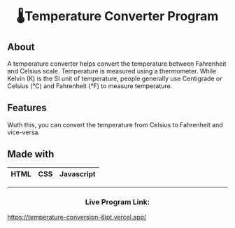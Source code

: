 <h1 align="center">🌡Temperature Converter Program</h1>

## About
A temperature converter helps convert the temperature between Fahrenheit and Celsius scale. Temperature is measured using a thermometer. While Kelvin (K) is the SI unit of 
temperature, people generally use Centigrade or Celsius (°C) and Fahrenheit (°F) to measure temperature.

## Features
Wuth this, you can convert the temperature from Celsius to Fahrenheit and vice-versa.

## Made with
|HTML|CSS|Javascript|
|---|---|---|

---
<h3 align="center">Live Program Link: </h3>



https://temperature-conversion-6ipt.vercel.app/
